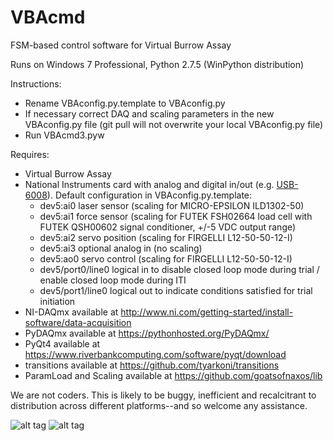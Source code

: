 # VBAcmd
FSM-based control software for Virtual Burrow Assay

Runs on Windows 7 Professional, Python 2.7.5 (WinPython distribution)

Instructions:
  - Rename VBAconfig.py.template to VBAconfig.py 
  - If necessary correct DAQ and scaling parameters in the new VBAconfig.py file (git pull will not overwrite your local VBAconfig.py file)
  - Run VBAcmd3.pyw

Requires:
  - Virtual Burrow Assay
  - National Instruments card with analog and digital in/out (e.g.  [USB-6008](http://sine.ni.com/nips/cds/view/p/lang/en/nid/201986)). Default configuration in VBAconfig.py.template:
    - dev5:ai0 laser sensor   (scaling for MICRO-EPSILON ILD1302-50)
    - dev5:ai1 force sensor   (scaling for FUTEK FSH02664 load cell with FUTEK QSH00602 signal conditioner, +/-5 VDC output range)
    - dev5:ai2 servo position (scaling for FIRGELLI L12-50-50-12-I)
    - dev5:ai3 optional analog in (no scaling)
    - dev5:ao0 servo control  (scaling for FIRGELLI L12-50-50-12-I)
    - dev5/port0/line0 logical in to disable closed loop mode during trial / enable closed loop mode during ITI
    - dev5/port1/line0 logical out to indicate conditions satisfied for trial initiation
  - NI-DAQmx available at http://www.ni.com/getting-started/install-software/data-acquisition
  - PyDAQmx available at https://pythonhosted.org/PyDAQmx/
  - PyQt4 available at https://www.riverbankcomputing.com/software/pyqt/download
  - transitions available at https://github.com/tyarkoni/transitions
  - ParamLoad and Scaling available at https://github.com/goatsofnaxos/lib  

We are not coders. This is likely to be buggy, inefficient and recalcitrant to distribution across different platforms--and so welcome any assistance.

![alt tag](https://raw.githubusercontent.com/goatsofnaxos/VBAcmd/master/screengrab.png)
![alt tag](https://raw.githubusercontent.com/goatsofnaxos/VBAcmd/master/FSM.png)

